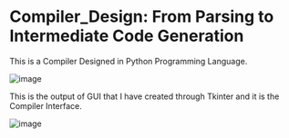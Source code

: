 # Compiler_Design: From Parsing to Intermediate Code Generation
This is a Compiler Designed in Python Programming Language.

![image](https://user-images.githubusercontent.com/110025521/212331539-bd31d1e6-4448-40d2-a752-3bae5ff5db3a.png)


This is the output of GUI that I have created through Tkinter and it is the Compiler Interface. 

![image](https://user-images.githubusercontent.com/110025521/212331837-fc68b7d9-0e73-4c8a-af7e-d628d33514f2.png)
